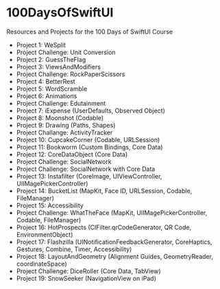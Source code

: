 # 100DaysOfSwiftUI
Resources and Projects for the 100 Days of SwiftUI Course

- Project 1: WeSplit
- Project Challenge: Unit Conversion
- Project 2: GuessTheFlag
- Project 3: ViewsAndModifiers
- Project Challenge: RockPaperScissors
- Project 4: BetterRest
- Project 5: WordScramble
- Project 6: Animations
- Project Challenge: Edutainment
- Project 7: iExpense (UserDefaults, Observed Object)
- Project 8: Moonshot (Codable)
- Project 9: Drawing (Paths, Shapes)
- Project Challange: ActivityTracker
- Project 10: CupcakeCorner (Codable, URLSession)
- Project 11: Bookworm (Custom Bindings, Core Data)
- Project 12: CoreDataObject (Core Data)
- Project Challenge: SocialNetwork
- Project Challenge: SocialNetwork with Core Data
- Project 13: Instafilter (CoreImage, UIViewController, UIIMagePickerController)
- Project 14: BucketList (MapKit, Face ID, URLSession, Codable, FileManager)
- Project 15: Accessibility
- Project Challenge: WhatTheFace (MapKit, UIIMagePickerController, Codable, FileManager)
- Project 16: HotProspects (CIFilter.qrCodeGenerator, QR Code, EnvironmentObject)
- Project 17: Flashzilla (UINotificationFeedbackGenerator, CoreHaptics, Gestures, Combine, Timer, Accessibility)
- Project 18: LayoutAndGeometry (Alignment Guides, GeometryReader, coordinateSpace)
- Project Challenge: DiceRoller (Core Data, TabView)
- Project 19: SnowSeeker (NavigationView on iPad)

